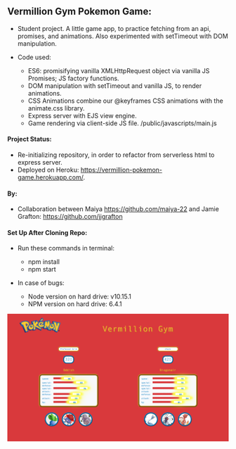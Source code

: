 ## Vermillion Gym Pokemon Game:
- Student project. A little game app, to practice fetching from an api, promises, and animations. Also experimented with setTimeout with DOM manipulation.

- Code used:
    - ES6: promisifying vanilla XMLHttpRequest object via vanilla JS Promises; JS factory functions. 
    - DOM manipulation with setTimeout and vanilla JS, to render animations. 
    - CSS Animations combine our @keyframes CSS animations with the animate.css library.
    - Express server with EJS view engine.
    - Game rendering via client-side JS file. /public/javascripts/main.js

#### Project Status:

- Re-initializing repository, in order to refactor from serverless html to express server.
- Deployed on Heroku: https://vermillion-pokemon-game.herokuapp.com/.

#### By:

- Collaboration between Maiya https://github.com/maiya-22 and Jamie Grafton: https://github.com/jjgrafton

#### Set Up After Cloning Repo:

- Run these commands in terminal:
    - npm install
    - npm start

- In case of bugs:
    - Node version on hard drive: v10.15.1
    - NPM version on hard drive: 6.4.1 

![Pokemon Game Layout 2](https://github.com/maiya-22/pokemon-game/blob/master/readme_images/pokemon-game-refactor.png)
